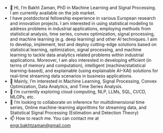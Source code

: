 - 👋 Hi, I’m Bakht Zaman, PhD in Machine Learning and Signal Processing. I am currently available on the job market.
- I have postdoctoral fellowship experience in various European research and innovation projects. I am interested in using
statistical modeling to address problems in industrial applications, employing methods from statistical
analysis, time series, convex optimization, signal processing, and machine learning (e.g. deep learning) and other AI techniques. I aim to develop,
implement, test and deploy cutting-edge solutions based on statistical learning, optimization, signal
processing, and machine learning to tackle data analytics related problems within industrial applications.
Moreover, I am also interested in developing efficient (in terms of memory and computation), intelligent
(machine/statistical learning-based), and explainable (using explainable AI–XAI) solutions for real-time
streaming data scenarios in business applications.
- 👀 Mainly, I’m interested in Machine Learning, Signal Processing, Convex Optimization, Data Analytics, and Time Series Analysis.
- 🌱 I’m currently exploring cloud computing, NLP, LLMs, SQL, CI/CD, MLOPs, etc.
- 💞️ I’m looking to collaborate on inference for multidimensional time series, Online machine-learning algorithms for streaming data, and Statistical Signal Processing (Estimation and Detection Theory)
- 📫 How to reach me. You can contact me at engr.bakhtzaman@gmail.com

<!---
bakht-zaman/bakht-zaman is a ✨ special ✨ repository because its `README.md` (this file) appears on your GitHub profile.
You can click the Preview link to take a look at your changes.
--->
